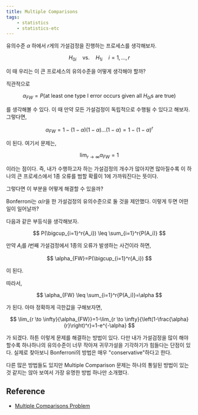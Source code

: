 ```yaml
---
title: Multiple Comparisons
tags:
    - statistics
    - statistics-etc
---
```


유의수준 $\alpha$ 하에서 $r$게의 가설검정을 진행하는 프로세스를 생각해보자.

$$
H_{0i} \quad \text{vs.} \quad H_{1i} \quad i=1,\dots,r
$$

이 때 우리는 이 큰 프로세스의 유의수준을 어떻게 생각해야 할까?

<!--more-->

직관적으로

$$
\alpha_{FW} = P(\text{at least one type I error occurs given all }H_{0i}\text{s are true})
$$

를 생각해볼 수 있다. 이 때 만약 모든 가설검정이 독립적으로 수행될 수 있다고 해보자. 그렇다면,

$$
\alpha_{FW}=1-(1-\alpha)(1-\alpha)\dots(1-\alpha)=1-(1-\alpha)^r
$$

이 된다. 여기서 문제는,

$$
\lim_{r \to \infty}{\alpha_{FW}}=1
$$

이라는 점이다. 즉, 내가 수행하고자 하는 가설검정의 개수가 많아지면 많아질수록 이 하나의 큰 프로세스에서 1종 오류를 범할 확률이 1에 가까워진다는 뜻이다.

그렇다면 이 부분을 어떻게 해결할 수 있을까?

Bonferroni는 $\alpha/r$을 한 가설검정의 유의수준으로 둘 것을 제안했다. 이렇게 두면 어떤 일이 일어날까?

다음과 같은 부등식을 생각해보자.

$$
P(\bigcup_{i=1}^r{A_i}) \leq \sum_{i=1}^r{P(A_i)}
$$

만약 $A_i$를 $i$번째 가설검정에서 1종의 오류가 발생하는 사건이라 하면,

$$
\alpha_{FW}=P(\bigcup_{i=1}^r{A_i})
$$

이 된다.

따라서,

$$
\alpha_{FW} \leq \sum_{i=1}^r{P(A_i)}=\alpha
$$

가 된다. 아마 정확하게 극한값을 구해보자면,

$$
\lim_{r \to \infty}{\alpha_{FW}}=1-\lim_{r \to \infty}{\left(1-\frac{\alpha}{r}\right)^r}=1-e^{-\alpha}
$$

가 되겠다. 하튼 이렇게 문제를 해결하는 방법이 있다. 다만 내가 가설검정을 많이 해야할수록 하나하나의 유의수준이 너무 작아져 귀무가설을 기각하기가 힘들다는 단점이 있다. 실제로 찾아보니 Bonferroni의 방법은 매우 "conservative"하다고 한다.

다른 많은 방법들도 있지만 Multiple Comparison 문제는 하나의 통일된 방법이 있는 것 같지는 않아 보여서 가장 유명한 방법 하나만 소개했다.

## Reference

* <a href="https://en.wikipedia.org/wiki/Multiple_comparisons_problem">Multiple Comparisons Problem</a>
